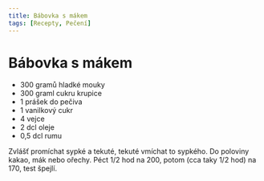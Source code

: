 ```yaml
---
title: Bábovka s mákem
tags: [Recepty, Pečení]
---
```


# Bábovka s mákem

* 300 gramů hladké mouky
* 300 graml cukru krupice
* 1 prášek do pečiva
* 1 vanilkový cukr
* 4 vejce
* 2 dcl oleje
* 0,5 dcl rumu

Zvlášť promíchat sypké a tekuté, tekuté vmíchat to sypkého. 
Do poloviny kakao, mák nebo ořechy. Péct 1/2 hod na 200, 
potom (cca taky 1/2 hod) na 170, test špejlí.
